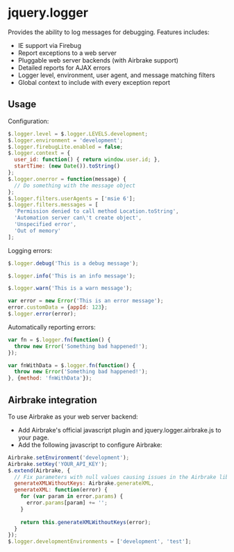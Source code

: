 # jquery.logger

Provides the ability to log messages for debugging.  Features includes:

* IE support via Firebug
* Report exceptions to a web server
* Pluggable web server backends (with Airbrake support)
* Detailed reports for AJAX errors
* Logger level, environment, user agent, and message matching filters
* Global context to include with every exception report

## Usage

Configuration:

```javascript
$.logger.level = $.logger.LEVELS.development;
$.logger.environment = 'development';
$.logger.firebugLite.enabled = false;
$.logger.context = {
  user_id: function() { return window.user.id; },
  startTime: (new Date()).toString()
};
$.logger.onerror = function(message) {
  // Do something with the message object
};
$.logger.filters.userAgents = ['msie 6'];
$.logger.filters.messages = [
  'Permission denied to call method Location.toString',
  'Automation server can\'t create object',
  'Unspecified error',
  'Out of memory'
];
```

Logging errors:

```javascript
$.logger.debug('This is a debug message');

$.logger.info('This is an info message');

$.logger.warn('This is a warn message');

var error = new Error('This is an error message');
error.customData = {appId: 123};
$.logger.error(error);
```

Automatically reporting errors:

```javascript
var fn = $.logger.fn(function() {
  throw new Error('Something bad happened!');
});

var fnWithData = $.logger.fn(function() {
  throw new Error('Something bad happened!');
}, {method: 'fnWithData'});
```

## Airbrake integration

To use Airbrake as your web server backend:

* Add Airbrake's official javascript plugin and jquery.logger.airbrake.js to your page.
* Add the following javascript to configure Airbrake:

```javascript
Airbrake.setEnvironment('development');
Airbrake.setKey('YOUR_API_KEY');
$.extend(Airbrake, {
  // Fix parameters with null values causing issues in the Airbrake lib
  generateXMLWithoutKeys: Airbrake.generateXML,
  generateXML: function(error) {
    for (var param in error.params) {
      error.params[param] += '';
    }
    
    return this.generateXMLWithoutKeys(error);
  }
});
$.logger.developmentEnvironments = ['development', 'test'];
```
